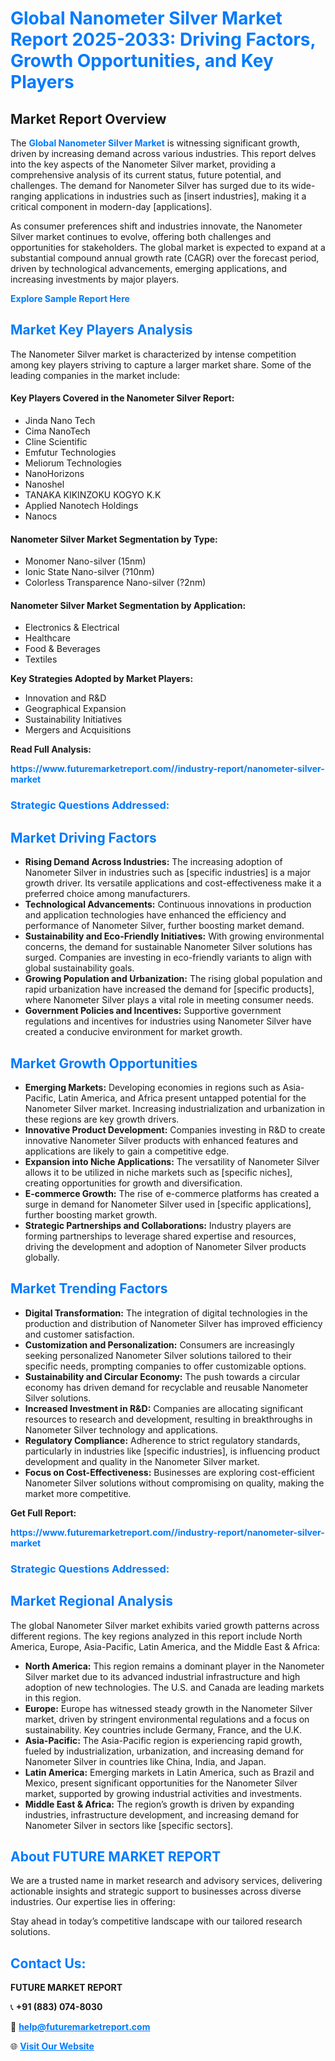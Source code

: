 <h1 style="color: #007BFF;">Global Nanometer Silver Market Report 2025-2033: Driving Factors, Growth Opportunities, and Key Players</h1>

<section id="overview">
<h2>Market Report Overview</h2>
<p>The <a href="https://www.futuremarketreport.com//industry-report/nanometer-silver-market" style="color: #007BFF; text-decoration: none;"><strong>Global Nanometer Silver Market</strong></a> is witnessing significant growth, driven by increasing demand across various industries. This report delves into the key aspects of the Nanometer Silver market, providing a comprehensive analysis of its current status, future potential, and challenges. The demand for Nanometer Silver has surged due to its wide-ranging applications in industries such as [insert industries], making it a critical component in modern-day [applications].</p>
<p>As consumer preferences shift and industries innovate, the Nanometer Silver market continues to evolve, offering both challenges and opportunities for stakeholders. The global market is expected to expand at a substantial compound annual growth rate (CAGR) over the forecast period, driven by technological advancements, emerging applications, and increasing investments by major players.</p>
</section>

<section id="overview">
<p><a href="https://www.futuremarketreport.com//request-sample/reportId=58008" style="color: #007BFF; text-decoration: none;"><strong>Explore Sample Report Here</strong></a></p>
</section>

<section id="key-players">
<h2 style="color: #007BFF;">Market Key Players Analysis</h2>
<p>The Nanometer Silver market is characterized by intense competition among key players striving to capture a larger market share. Some of the leading companies in the market include:</p>
<h4>Key Players Covered in the Nanometer Silver Report:</h4>
<ul><li>Jinda Nano Tech</li><li>Cima NanoTech</li><li>Cline Scientific</li><li>Emfutur Technologies</li><li>Meliorum Technologies</li><li>NanoHorizons</li><li>Nanoshel</li><li>TANAKA KIKINZOKU KOGYO K.K</li><li>Applied Nanotech Holdings</li><li>Nanocs</li></ul>
<h4>Nanometer Silver Market Segmentation by Type:</h4>
<ul><li>Monomer Nano-silver (15nm)</li><li>Ionic State Nano-silver (?10nm)</li><li>Colorless Transparence Nano-silver (?2nm)</li></ul>

<h4>Nanometer Silver Market Segmentation by Application:</h4>
<ul><li>Electronics &amp; Electrical</li><li>Healthcare</li><li>Food &amp; Beverages</li><li>Textiles</li></ul>
<p><strong>Key Strategies Adopted by Market Players:</strong></p>
<ul>
<li>Innovation and R&D</li>
<li>Geographical Expansion</li>
<li>Sustainability Initiatives</li>
<li>Mergers and Acquisitions</li>
</ul>
</section>

<section>
<p><strong>Read Full Analysis: </strong></p><a href="https://www.futuremarketreport.com//industry-report/nanometer-silver-market" style="color: #007BFF; text-decoration: none;"><strong>https://www.futuremarketreport.com//industry-report/nanometer-silver-market</strong></a>
<h3 style="color: #007BFF;">Strategic Questions Addressed:</h3>
</section>

<section id="driving-factors">
<h2 style="color: #007BFF;">Market Driving Factors</h2>
<ul>
<li><strong>Rising Demand Across Industries:</strong> The increasing adoption of Nanometer Silver in industries such as [specific industries] is a major growth driver. Its versatile applications and cost-effectiveness make it a preferred choice among manufacturers.</li>
<li><strong>Technological Advancements:</strong> Continuous innovations in production and application technologies have enhanced the efficiency and performance of Nanometer Silver, further boosting market demand.</li>
<li><strong>Sustainability and Eco-Friendly Initiatives:</strong> With growing environmental concerns, the demand for sustainable Nanometer Silver solutions has surged. Companies are investing in eco-friendly variants to align with global sustainability goals.</li>
<li><strong>Growing Population and Urbanization:</strong> The rising global population and rapid urbanization have increased the demand for [specific products], where Nanometer Silver plays a vital role in meeting consumer needs.</li>
<li><strong>Government Policies and Incentives:</strong> Supportive government regulations and incentives for industries using Nanometer Silver have created a conducive environment for market growth.</li>
</ul>
</section>

<section id="growth-opportunities">
<h2 style="color: #007BFF;">Market Growth Opportunities</h2>
<ul>
<li><strong>Emerging Markets:</strong> Developing economies in regions such as Asia-Pacific, Latin America, and Africa present untapped potential for the Nanometer Silver market. Increasing industrialization and urbanization in these regions are key growth drivers.</li>
<li><strong>Innovative Product Development:</strong> Companies investing in R&D to create innovative Nanometer Silver products with enhanced features and applications are likely to gain a competitive edge.</li>
<li><strong>Expansion into Niche Applications:</strong> The versatility of Nanometer Silver allows it to be utilized in niche markets such as [specific niches], creating opportunities for growth and diversification.</li>
<li><strong>E-commerce Growth:</strong> The rise of e-commerce platforms has created a surge in demand for Nanometer Silver used in [specific applications], further boosting market growth.</li>
<li><strong>Strategic Partnerships and Collaborations:</strong> Industry players are forming partnerships to leverage shared expertise and resources, driving the development and adoption of Nanometer Silver products globally.</li>
</ul>
</section>

<section id="trending-factors">
<h2 style="color: #007BFF;">Market Trending Factors</h2>
<ul>
<li><strong>Digital Transformation:</strong> The integration of digital technologies in the production and distribution of Nanometer Silver has improved efficiency and customer satisfaction.</li>
<li><strong>Customization and Personalization:</strong> Consumers are increasingly seeking personalized Nanometer Silver solutions tailored to their specific needs, prompting companies to offer customizable options.</li>
<li><strong>Sustainability and Circular Economy:</strong> The push towards a circular economy has driven demand for recyclable and reusable Nanometer Silver solutions.</li>
<li><strong>Increased Investment in R&D:</strong> Companies are allocating significant resources to research and development, resulting in breakthroughs in Nanometer Silver technology and applications.</li>
<li><strong>Regulatory Compliance:</strong> Adherence to strict regulatory standards, particularly in industries like [specific industries], is influencing product development and quality in the Nanometer Silver market.</li>
<li><strong>Focus on Cost-Effectiveness:</strong> Businesses are exploring cost-efficient Nanometer Silver solutions without compromising on quality, making the market more competitive.</li>
</ul>
</section>

<section>
<p><strong>Get Full Report: </strong></p><a href="https://www.futuremarketreport.com//industry-report/nanometer-silver-market" style="color: #007BFF; text-decoration: none;"><strong>https://www.futuremarketreport.com//industry-report/nanometer-silver-market</strong></a>
<h3 style="color: #007BFF;">Strategic Questions Addressed:</h3>
</section>


<section id="regional-analysis">
<h2 style="color: #007BFF;">Market Regional Analysis</h2>
<p>The global Nanometer Silver market exhibits varied growth patterns across different regions. The key regions analyzed in this report include North America, Europe, Asia-Pacific, Latin America, and the Middle East & Africa:</p>
<ul>
<li><strong>North America:</strong> This region remains a dominant player in the Nanometer Silver market due to its advanced industrial infrastructure and high adoption of new technologies. The U.S. and Canada are leading markets in this region.</li>
<li><strong>Europe:</strong> Europe has witnessed steady growth in the Nanometer Silver market, driven by stringent environmental regulations and a focus on sustainability. Key countries include Germany, France, and the U.K.</li>
<li><strong>Asia-Pacific:</strong> The Asia-Pacific region is experiencing rapid growth, fueled by industrialization, urbanization, and increasing demand for Nanometer Silver in countries like China, India, and Japan.</li>
<li><strong>Latin America:</strong> Emerging markets in Latin America, such as Brazil and Mexico, present significant opportunities for the Nanometer Silver market, supported by growing industrial activities and investments.</li>
<li><strong>Middle East & Africa:</strong> The region’s growth is driven by expanding industries, infrastructure development, and increasing demand for Nanometer Silver in sectors like [specific sectors].</li>
</ul>
</section>

<footer>
<h2 style="color: #007BFF;">About FUTURE MARKET REPORT</h2>
<p>We are a trusted name in market research and advisory services, delivering actionable insights and strategic support to businesses across diverse industries. Our expertise lies in offering:</p>

<p>Stay ahead in today’s competitive landscape with our tailored research solutions.</p>

<h2 style="color: #007BFF;">Contact Us:</h2>
<p><strong>FUTURE MARKET REPORT</strong></p>
<p>📞 <strong>+91 (883) 074-8030</strong></p>
<p>📧 <strong><a href="mailto:help@futuremarketreport.com" style="color: #007BFF;">help@futuremarketreport.com</a></strong></p>
<p>🌐 <strong><a href="https://www.futuremarketreport.com/" style="color: #007BFF;">Visit Our Website</a></strong></p>
</footer>
